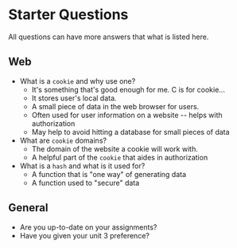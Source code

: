 # Starter Questions

All questions can have more answers that what is listed here.

## Web

* What is a `cookie` and why use one?
  * It's something that's good enough for me. C is for cookie...
  * It stores user's local data.
  * A small piece of data in the web browser for users.
  * Often used for user information on a website -- helps with authorization
  * May help to avoid hitting a database for small pieces of data
* What are `cookie` domains?
  * The domain of the website a cookie will work with.
  * A helpful part of the `cookie` that aides in authorization
* What is a `hash` and what is it used for?
  * A function that is "one way" of generating data
  * A function used to "secure" data

## General

* Are you up-to-date on your assignments?
* Have you given your unit 3 preference?
